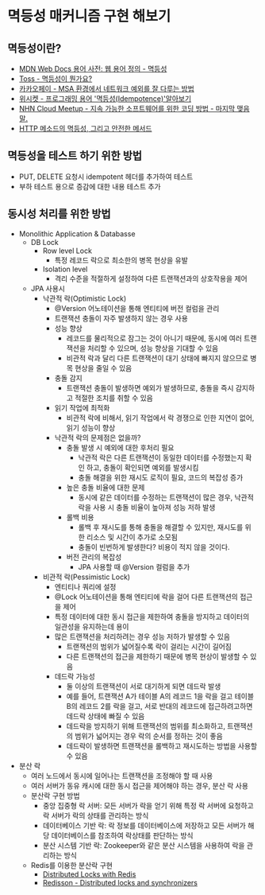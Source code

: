 # 멱등성 매커니즘 구현 해보기

## 멱등성이란?

- [MDN Web Docs 용어 사전: 웹 용어 정의 - 멱등성](https://developer.mozilla.org/ko/docs/Glossary/Idempotent)
- [Toss - 멱등성이 뭔가요?](https://blog.tossbusiness.com/articles/dev-1)
- [카카오페이 - MSA 환경에서 네트워크 예외를 잘 다루는 방법](https://tech.kakaopay.com/post/msa-transaction/)
- [위시켓 - 프로그래밍 용어 '멱등성(Idempotence)'알아보기](https://yozm.wishket.com/magazine/detail/2106/)
- [NHN Cloud Meetup - 지속 가능한 소프트웨어를 위한 코딩 방법 - 마지막 맺음말.](https://meetup.nhncloud.com/posts/218)
- [HTTP 메소드의 멱등성, 그리고 안전한 메서드](https://hudi.blog/http-method-idempotent/)

## 멱등성을 테스트 하기 위한 방법

- PUT, DELETE 요청시 idempotent 헤더를 추가하여 테스트
- 부하 테스트 용으로 증감에 대한 내용 테스트 추가

## 동시성 처리를 위한 방법

- Monolithic Application & Databasse
    - DB Lock
        - Row level Lock
            - 특정 레코드 락으로 최소한의 병목 현상을 유발
        - Isolation level
            - 격리 수준을 적절하게 설정하여 다른 트랜잭션과의 상호작용을 제어
    - JPA 사용시
        - 낙관적 락(Optimistic Lock)
            - @Version 어노테이션을 통해 엔티티에 버전 컬럼을 관리
            - 트랜잭션 충돌이 자주 발생하지 않는 경우 사용
            - 성능 향상
                - 레코드를 물리적으로 잠그는 것이 아니기 때문에, 동시에 여러 트랜잭션을 처리할 수 있으며, 성능 향상을 기대할 수 있음
                - 비관적 락과 달리 다른 트랜잭션이 대기 상태에 빠지지 않으므로 병목 현상을 줄일 수 있음
            - 충돌 감지
                - 트랜잭션 충돌이 발생하면 예외가 발생하므로, 충돌을 즉시 감지하고 적절한 조치를 취할 수 있음
            - 읽기 작업에 최적화
                - 비관적 락에 비해서, 읽기 작업에서 락 경쟁으로 인한 지연이 없어, 읽기 성능이 향상
            - 낙관적 락의 문제점은 없을까?
                - 충돌 발생 시 예외에 대한 후처리 필요
                    - 낙관적 락은 다른 트랜잭션이 동일한 데이터를 수정했는지 확인 하고, 충돌이 확인되면 예외를 발생시킴
                    - 충돌 해결을 위한 재시도 로직이 필요, 코드의 복잡성 증가
                - 높은 충돌 비율에 대한 문제
                    - 동시에 같은 데이터를 수정하는 트랜잭션이 많은 경우, 낙관적 락을 사용 시 충돌 비율이 높아져 성능 저하 발생
                - 롤백 비용
                    - 롤백 후 재시도를 통해 충돌을 해결할 수 있지만, 재시도를 위한 리소스 및 시간이 추가로 소모됨
                    - 충돌이 빈번하게 발생한다? 비용이 적지 않을 것이다.
                - 버전 관리의 복잡성
                    - JPA 사용할 때 @Version 컬럼을 추가
        - 비관적 락(Pessimistic Lock)
            - 엔티티나 쿼리에 설정
            - @Lock 어노테이션을 통해 엔티티에 락을 걸어 다른 트랜잭션의 접근을 제어
            - 특정 데이터에 대한 동시 접근을 제한하여 충돌을 방지하고 데이터의 일관성을 유지하는데 용이
            - 많은 트랜잭션을 처리하려는 경우 성능 저하가 발생할 수 있음
                - 트랜잭션의 범위가 넓어질수록 락이 걸리는 시간이 길어짐
                - 다른 트랜잭션의 접근을 제한하기 때문에 병목 현상이 발생할 수 있음
            - 데드락 가능성
                - 둘 이상의 트랜잭션이 서로 대기하게 되면 데드락 발생
                - 예를 들어, 트랜잭션 A가 테이블 A의 레코드 1을 락을 걸고 테이블 B의 레코드 2를 락을 걸고, 서로 반대의 레코드에 접근하려고하면 데드락 상태에 빠질 수 있음
                - 데드락을 방지하기 위해 트랜잭션의 범위를 최소화하고, 트랜잭션의 범위가 넓어지는 경우 락의 순서를 정하는 것이 좋음
                - 데드락이 발생하면 트랜잭션을 롤백하고 재시도하는 방법을 사용할 수 있음
- 분산 락
    - 여러 노드에서 동시에 일어나는 트랜잭션을 조정해야 할 때 사용
    - 여러 서버가 동유 캐시에 대한 동시 접근을 제어해야 하는 경우, 분산 락 사용
    - 분산락 구현 방법
        - 중앙 집중형 락 서버: 모든 서버가 락을 얻기 위해 특정 락 서버에 요청하고 락 서버가 락의 상태를 관리하는 방식
        - 데이터베이스 기반 락: 락 정보를 데이터베이스에 저장하고 모든 서버가 해당 데이터베이스를 참조하여 락상태를 판단하는 방식
        - 분산 시스템 기반 락: Zookeeper와 같은 분산 시스템을 사용하여 락을 관리하는 방식
    - Redis를 이용한 분산락 구현
      - [Distributed Locks with Redis](https://redis.io/docs/manual/patterns/distributed-locks/)
      - [Redisson - Distributed locks and synchronizers](https://github.com/redisson/redisson)